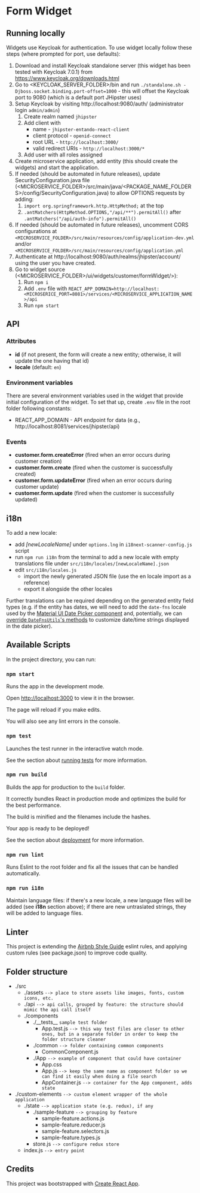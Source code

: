 # Form Widget

## Running locally

Widgets use Keycloak for authentication. To use widget locally follow these steps (where prompted for port, use defaults):

1. Download and install Keycloak standalone server (this widget has been tested with Keycloak 7.0.1) from https://www.keycloak.org/downloads.html
1. Go to <KEYCLOAK_SERVER_FOLDER>/bin and run `./standalone.sh -Djboss.socket.binding.port-offset=1000` - this will offset the Keycloak port to 9080 (which is a default port JHipster uses)
1. Setup Keycloak by visiting http://localhost:9080/auth/ (administrator login `admin/admin`)
   1. Create realm named `jhipster`
   1. Add client with
      - name - `jhipster-entando-react-client`
      - client protocol - `openid-connect`
      - root URL - `http://localhost:3000/`
      - valid redirect URIs - `http://localhost:3000/*`
   1. Add user with all roles assigned
1. Create microservice application, add entity (this should create the widgets) and start the application.
1. If needed (should be automated in future releases), update SecurityConfiguration.java file (<MICROSERVICE_FOLDER>/src/main/java/<PACKAGE_NAME_FOLDERS>/config/SecurityConfiguration.java) to allow OPTIONS requests by adding:
   1. `import org.springframework.http.HttpMethod;` at the top
   1. `.antMatchers(HttpMethod.OPTIONS,"/api/**").permitAll()` after `.antMatchers("/api/auth-info").permitAll()`
1. If needed (should be automated in future releases), uncomment CORS configurations at `<MICROSERVICE_FOLDER>/src/main/resources/config/application-dev.yml` and/or `<MICROSERVICE_FOLDER>/src/main/resources/config/application.yml`
1. Authenticate at http://localhost:9080/auth/realms/jhipster/account/ using the user you have created.
1. Go to widget source (<MICROSERVICE_FOLDER>/ui/widgets/customer/formWidget/>):
   1. Run `npm i`
   1. Add `.env` file with `REACT_APP_DOMAIN=http://localhost:<MICROSERICE_PORT=8081>/services/<MICROSERVICE_APPLICATION_NAME>/api`
   1. Run `npm start`

## API

### Attributes

- **id** (if not present, the form will create a new entity; otherwise, it will update the one having that id)
- **locale** (default: `en`)

### Environment variables

There are several environment variables used in the widget that provide initial configuration of the widget. To set that up, create `.env` file in the root folder following constants:

- REACT_APP_DOMAIN - API endpoint for data (e.g., http://localhost:8081/services/jhipster/api)

### Events

- **customer.form.createError** (fired when an error occurs during customer creation)
- **customer.form.create** (fired when the customer is successfully created)
- **customer.form.updateError** (fired when an error occurs during customer update)
- **customer.form.update** (fired when the customer is successfully updated)

## i18n

To add a new locale:

- add _[newLocaleName]_ under `options.lng` in `i18next-scanner-config.js` script
- run `npm run i18n` from the terminal to add a new locale with empty translations file under `src/i18n/locales/[newLocaleName].json`
- edit `src/i18n/locales.js`
  - import the newly generated JSON file (use the en locale import as a reference)
  - export it alongside the other locales

Further translations can be required depending on the generated entity field types (e.g. if the entity has dates, we will need to add the `date-fns` locale used by the [Material UI Date Picker component](https://material-ui-pickers.dev/) and, potentially, we can [override `DateFnsUtils`'s methods](https://github.com/dmtrKovalenko/date-io/blob/master/packages/date-fns/src/date-fns-utils.ts) to customize date/time strings displayed in the date picker).

## Available Scripts

In the project directory, you can run:

### `npm start`

Runs the app in the development mode.<br>

Open [http://localhost:3000](http://localhost:3000) to view it in the browser.

The page will reload if you make edits.<br>

You will also see any lint errors in the console.

### `npm test`

Launches the test runner in the interactive watch mode.<br>

See the section about [running tests](https://facebook.github.io/create-react-app/docs/running-tests) for more information.

### `npm run build`

Builds the app for production to the `build` folder.<br>

It correctly bundles React in production mode and optimizes the build for the best performance.

The build is minified and the filenames include the hashes.<br>

Your app is ready to be deployed!

See the section about [deployment](https://facebook.github.io/create-react-app/docs/deployment) for more information.

### `npm run lint`

Runs Eslint to the root folder and fix all the issues that can be handled automatically.

### `npm run i18n`

Maintain language files: if there's a new locale, a new language files will be added (see **i18n** section above); if there are new untraslated strings, they will be added to language files.

## Linter

This project is extending the [Airbnb Style Guide](https://github.com/airbnb/javascript) eslint rules, and applying custom rules (see package.json) to improve code quality.

## Folder structure

- ./src
  - ./assets `--> place to store assets like images, fonts, custom icons, etc.`
  - ./api `--> api calls, grouped by feature: the structure should mimic the api call itself`
  - ./components
    - ./\_\_tests\_\_ `sample test folder`
      - App.test.js `--> this way test files are closer to other ones, but in a separate folder in order to keep the folder structure cleaner`
    - ./common `--> folder containing common components`
      - CommonComponent.js
    - ./App `--> example of component that could have container`
      - App.css
      - App.js `--> keep the same name as component folder so we can find it easily when doing a file search`
      - AppContainer.js `--> container for the App component, adds state`
- ./custom-elements `--> custom element wrapper of the whole application`
  - ./state `--> application state (e.g. redux), if any`
    - ./sample-feature `--> grouping by feature`
      - sample-feature.actions.js
      - sample-feature.reducer.js
      - sample-feature.selectors.js
      - sample-feature.types.js
    - store.js `--> configure redux store`
  - index.js `--> entry point`

## Credits

This project was bootstrapped with [Create React App](https://github.com/facebook/create-react-app).
